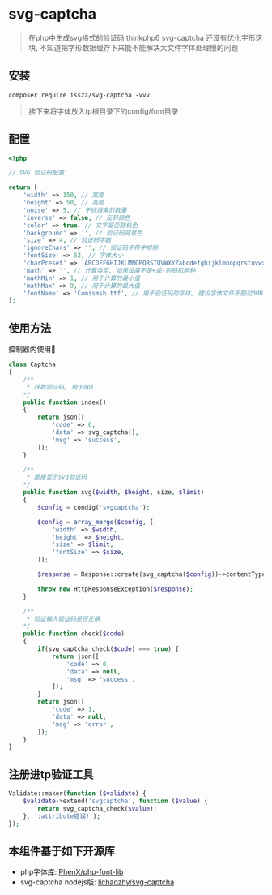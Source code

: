 

# svg-captcha
> 在php中生成svg格式的验证码
> thinkphp6 svg-captcha
> 还没有优化字形这块, 不知道把字形数据缓存下来能不能解决大文件字体处理慢的问题

## 安装

```shell
composer require isszz/svg-captcha -vvv
```

> 接下来将字体放入tp根目录下的config/font目录

## 配置

```php
<?php

// SVG 验证码配置

return [
    'width' => 150, // 宽度
    'height' => 50, // 高度
    'noise' => 5, // 干扰线条的数量
    'inverse' => false, // 反转颜色
    'color' => true, // 文字是否随机色
    'background' => '', // 验证码背景色
    'size' => 4, // 验证码字数
    'ignoreChars' => '', // 验证码字符中排除
    'fontSize' => 52, // 字体大小
    'charPreset' => 'ABCDEFGHIJKLMNOPQRSTUVWXYZabcdefghijklmnopqrstuvwxyz0123456789', // 预设随机字符
    'math' => '', // 计算类型, 如果设置不是+或-则随机两种
    'mathMin' => 1, // 用于计算的最小值
    'mathMax' => 9, // 用于计算的最大值
    'fontName' => 'Comismsh.ttf', // 用于验证码的字体, 建议字体文件不超过3MB
];
```

## 使用方法

控制器内使用🌰

```php
class Captcha
{
    /**
     * 获取验证码, 用于api
    */
    public function index()
    {
        return json([
            'code' => 0,
            'data' => svg_captcha(),
            'msg' => 'success',
        ]);
    }

    /**
     * 直接显示svg验证码
    */
    public function svg($width, $height, size, $limit)
    {   
        $config = condig('svgcaptcha');

        $config = array_merge($config, [
            'width' => $width,
            'height' => $height,
            'size' => $limit,
            'fontSize' => $size,
        ]);

        $response = Response::create(svg_captcha($config))->contentType('image/svg+xml');

        throw new HttpResponseException($response);
    }

    /**
     * 验证输入验证码是否正确
    */
    public function check($code)
    {
        if(svg_captcha_check($code) === true) {
            return json([
                'code' => 0,
                'data' => null,
                'msg' => 'success',
            ]);
        }
        return json([
            'code' => 1,
            'data' => null,
            'msg' => 'error',
        ]);
    }
}
```

## 注册进tp验证工具

```php
Validate::maker(function ($validate) {
    $validate->extend('svgcaptcha', function ($value) {
        return svg_captcha_check($value);
    }, ':attribute错误!');
});
```

## 本组件基于如下开源库

- php字体库: [PhenX/php-font-lib](https://github.com/PhenX/php-font-lib)
- svg-captcha nodejs版: [lichaozhy/svg-captcha](https://github.com/lichaozhy/svg-captcha)
